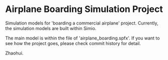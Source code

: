 # Airplane Boarding Simulation Project

Simulation models for 'boarding a commercial airplane' project. Currently, the simulation models are built within Simio.

The main model is within the file of 'airplane_boarding.spfx'. If you want to see how the project goes, please check commit history for detail.

Zhaohui.
